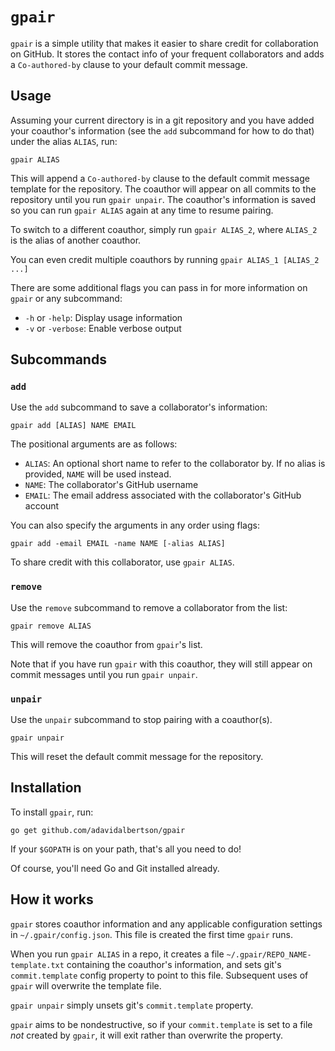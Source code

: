 # `gpair`
`gpair` is a simple utility that makes it easier to share credit for collaboration on GitHub.
It stores the contact info of your frequent collaborators and adds a `Co-authored-by` clause to your default commit message.

## Usage
Assuming your current directory is in a git repository and you have added your coauthor's information (see the `add` subcommand for how to do that) under the alias `ALIAS`, run:

```
gpair ALIAS
```

This will append a `Co-authored-by` clause to the default commit message template for the repository.
The coauthor will appear on all commits to the repository until you run `gpair unpair`.
The coauthor's information is saved so you can run `gpair ALIAS` again at any time to resume pairing.

To switch to a different coauthor, simply run `gpair ALIAS_2`, where `ALIAS_2` is the alias of another coauthor.

You can even credit multiple coauthors by running `gpair ALIAS_1 [ALIAS_2 ...]`

There are some additional flags you can pass in for more information on `gpair` or any subcommand:

* `-h` or `-help`: Display usage information
* `-v` or `-verbose`: Enable verbose output

## Subcommands
### `add`
Use the `add` subcommand to save a collaborator's information:

```
gpair add [ALIAS] NAME EMAIL
```

The positional arguments are as follows:

* `ALIAS`: An optional short name to refer to the collaborator by. If no alias is provided, `NAME` will be used instead.
* `NAME`: The collaborator's GitHub username
* `EMAIL`: The email address associated with the collaborator's GitHub account

You can also specify the arguments in any order using flags:

```
gpair add -email EMAIL -name NAME [-alias ALIAS]
```

To share credit with this collaborator, use `gpair ALIAS`.

### `remove`
Use the `remove` subcommand to remove a collaborator from the list:

```
gpair remove ALIAS
```

This will remove the coauthor from `gpair`'s list.

Note that if you have run `gpair` with this coauthor, they will still appear on commit messages until you run `gpair unpair`.

### `unpair`
Use the `unpair` subcommand to stop pairing with a coauthor(s).

```
gpair unpair
```

This will reset the default commit message for the repository.

## Installation
To install `gpair`, run:

```
go get github.com/adavidalbertson/gpair
```

If your `$GOPATH` is on your path, that's all you need to do!

Of course, you'll need Go and Git installed already.

## How it works
`gpair` stores coauthor information and any applicable configuration settings in `~/.gpair/config.json`.
This file is created the first time `gpair` runs.

When you run `gpair ALIAS` in a repo, it creates a file `~/.gpair/REPO_NAME-template.txt` containing the coauthor's information, and sets git's `commit.template` config property to point to this file.
Subsequent uses of `gpair` will overwrite the template file.

`gpair unpair` simply unsets git's `commit.template` property.

`gpair` aims to be nondestructive, so if your `commit.template` is set to a file *not* created by `gpair`, it will exit rather than overwrite the property.